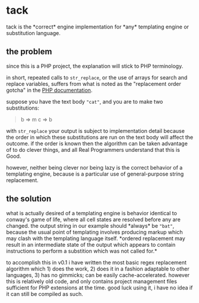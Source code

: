 tack
====

<p>tack is the *correct* engine implementation for *any* templating engine or
substitution language.</p>

the problem
-----------

<p>since this is a PHP project, the explanation will stick to PHP
terminology.</p>

<p>in short, repeated calls to <code>str_replace</code>, or the use of arrays
for search and replace variables, suffers from what is noted as the "replacement
order gotcha" in the <a href="http://php.net/str_replace">PHP
documentation</a>.</p>

<p>suppose you have the text body <code>"cat"</code>, and you are to make two
substitutions:</p>

> b =&gt; m
> c =&gt; b

<p>with <code>str_replace</code> your output is subject to implementation detail
because the order in which these substitutions are run on the text body will
affect the outcome. if the order is known then the algorithm can be taken
advantage of to do clever things, and all Real Programmers understand that this
is Good.</p>

<p>however, neither being clever nor being lazy is the correct behavior of a
templating engine, because is a particular use of general-purpose string
replacement.</p>


the solution
------------

<p>what is actually desired of a templating engine is behavior identical to
conway's game of life, where all cell states are resolved before any are
changed. the output string in our example should *always* be
<code>"bat"</code>, because the usual point of templating involves producing
markup which may clash with the templating language itself. *ordered replacement
may result in an intermediate state of the output which appears to contain
instructions to perform a substition which was not called for.*</p>

<p>to accomplish this in v0.1 i have written the most basic regex replacement
algorithm which 1) does the work, 2) does it in a fashion adaptable to other
languages, 3) has no gimmicks; can be easily cache-accelerated. however this
is relatively old code, and only contains project management files sufficient
for PHP extensions at the time. good luck using it, i have no idea if it
can still be compiled as such.</p>
